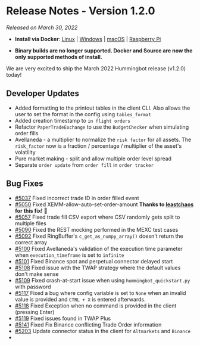 # Release Notes - Version 1.2.0

*Released on March 30, 2022*

- **Install via Docker**: [Linux](/installation/docker/#linuxubuntu) | [Windows](/installation/docker/#windows) | [macOS](/installation/docker/#macos) | [Raspberry Pi](/installation/raspberry-pi/#install-via-docker)

- **Binary builds are no longer supported. Docker and Source are now the only supported methods of install.**


We are very excited to ship the March 2022 Hummingbot release (v1.2.0) today!


## Developer Updates

- Added formatting to the printout tables in the client CLI. Also allows the user to set the format in the config using `tables_format`
- Added creation timestamp to `in flight orders`
- Refactor `PaperTradeExchange` to use the `BudgetChecker` when simulating order fills
- Avellaneda - a multiplier to normalize the `risk factor` for all assets. The `risk_factor` now is a fraction / percentage / multiplier of the asset's volatility
- Pure market making - split and allow multiple order level spread
- Separate `order update` from `order fill` in `order tracker`



## Bug Fixes

- [#5037](https://github.com/hummingbot/hummingbot/issues/5037) Fixed incorrect trade ID in order filled event
- [#5050](https://github.com/hummingbot/hummingbot/issues/5050) Fixed XEMM-allow-auto-set-order-amount **Thanks to [leastchaos](https://github.com/leastchaos) for this fix! 🙏**
- [#5057](https://github.com/hummingbot/hummingbot/issues/5057) Fixed trade fill CSV export where CSV randomly gets split to multiple files
- [#5090](https://github.com/hummingbot/hummingbot/issues/5090) Fixed the REST mocking performed in the MEXC test cases
- [#5092](https://github.com/hummingbot/hummingbot/issues/5092) Fixed RingBuffer's `c_get_as_numpy_array()` doesn't return the correct array
- [#5100](https://github.com/hummingbot/hummingbot/issues/5100) Fixed Avellaneda's validation of the execution time parameter when `execution_timeframe` is set to `infinite`
- [#5101](https://github.com/hummingbot/hummingbot/issues/5101) Fixed Binance spot and perpetual connector delayed start 
- [#5108](https://github.com/hummingbot/hummingbot/issues/5108) Fixed issue with the TWAP strategy where the default values don't make sense
- [#5109](https://github.com/hummingbot/hummingbot/issues/5109) Fixed crash-at-start issue when using `hummingbot_quickstart.py` with password
- [#5117](https://github.com/hummingbot/hummingbot/issues/5117) Fixed a bug where config variable is set to `None` when an invalid value is provided and `CTRL + X` is entered afterwards.
- [#5118](https://github.com/hummingbot/hummingbot/issues/5118) Fixed Exception when no command is provided in the client (pressing Enter)
- [#5119](https://github.com/hummingbot/hummingbot/issues/5119) Fixed issues found in TWAP Plus
- [#5141](https://github.com/hummingbot/hummingbot/issues/5141) Fixed Fix Binance conflicting Trade Order information
- [#5203](https://github.com/hummingbot/hummingbot/issues/5203) Update connector status in the client for `Altmarkets` and `Binance`
- 
